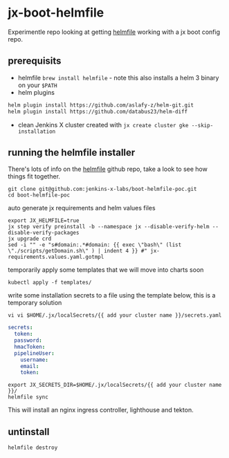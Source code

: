 # jx-boot-helmfile

Experimentle repo looking at getting [helmfile](https://github.com/roboll/helmfile) working with a jx boot config repo.

## prerequisits

- helmfile `brew install helmfile` - note this also installs a helm 3 binary on your `$PATH`
- helm plugins
```bash
helm plugin install https://github.com/aslafy-z/helm-git.git
helm plugin install https://github.com/databus23/helm-diff
```
- clean Jenkins X cluster created with `jx create cluster gke --skip-installation`

## running the helmfile installer

There's lots of info on the [helmfile](https://github.com/roboll/helmfile) github repo, take a look to see how things fit together.

```
git clone git@github.com:jenkins-x-labs/boot-helmfile-poc.git
cd boot-helmfile-poc
```
auto generate jx requirements and helm values files
```
export JX_HELMFILE=true
jx step verify preinstall -b --namespace jx --disable-verify-helm --disable-verify-packages
jx upgrade crd
sed -i "" -e "s#domain:.*#domain: {{ exec \"bash\" (list \"./scripts/getDomain.sh\" ) | indent 4 }} #" jx-requirements.values.yaml.gotmpl
```
temporarily apply some templates that we will move into charts soon
```
kubectl apply -f templates/
```
write some installation secrets to a file using the template below, this is a temporary solution
```
vi vi $HOME/.jx/localSecrets/{{ add your cluster name }}/secrets.yaml
```
```yaml
secrets:
  token: 
  password: 
  hmacToken: 
  pipelineUser:
    username: 
    email: 
    token: 
```
```
export JX_SECRETS_DIR=$HOME/.jx/localSecrets/{{ add your cluster name }}/
helmfile sync
```

This will install an nginx ingress controller, lighthouse and tekton.

## untinstall

```
helmfile destroy
```


